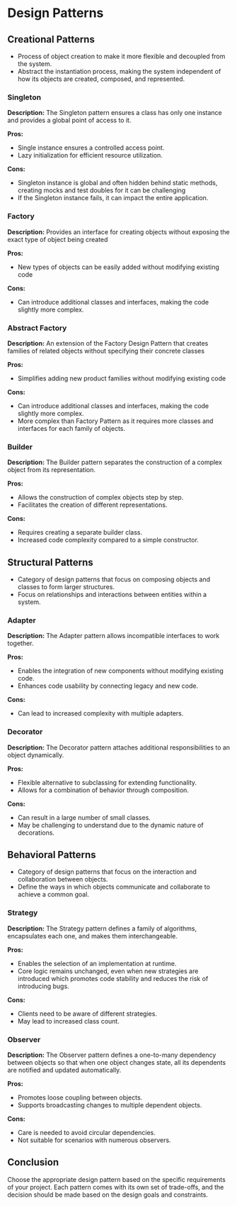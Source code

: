 # Design Patterns

## Creational Patterns
- Process of object creation to make it more flexible and decoupled from the system.
- Abstract the instantiation process, making the system independent of how its objects are created, composed, and represented.

### Singleton
**Description:**
The Singleton pattern ensures a class has only one instance and provides a global point of access to it.

**Pros:**
- Single instance ensures a controlled access point.
- Lazy initialization for efficient resource utilization.

**Cons:**
- Singleton instance is global and often hidden behind static methods, creating mocks and test doubles for it can be challenging
- If the Singleton instance fails, it can impact the entire application.

### Factory
**Description:**
Provides an interface for creating objects without exposing the exact type of object being created

**Pros:**
- New types of objects can be easily added without modifying existing code

**Cons:**
- Can introduce additional classes and interfaces, making the code slightly more complex.

### Abstract Factory
**Description:**
An extension of the Factory Design Pattern that creates families of related objects without specifying their concrete classes

**Pros:**
- Simplifies adding new product families without modifying existing code

**Cons:**
- Can introduce additional classes and interfaces, making the code slightly more complex.
- More complex than Factory Pattern as it requires more classes and interfaces for each family of objects.

### Builder
**Description:**
The Builder pattern separates the construction of a complex object from its representation.

**Pros:**
- Allows the construction of complex objects step by step.
- Facilitates the creation of different representations.

**Cons:**
- Requires creating a separate builder class.
- Increased code complexity compared to a simple constructor.

## Structural Patterns
- Category of design patterns that focus on composing objects and classes to form larger structures.
- Focus on relationships and interactions between entities within a system. 

### Adapter
**Description:**
The Adapter pattern allows incompatible interfaces to work together.

**Pros:**
- Enables the integration of new components without modifying existing code.
- Enhances code usability by connecting legacy and new code.

**Cons:**
- Can lead to increased complexity with multiple adapters.

### Decorator
**Description:**
The Decorator pattern attaches additional responsibilities to an object dynamically.

**Pros:**
- Flexible alternative to subclassing for extending functionality.
- Allows for a combination of behavior through composition.

**Cons:**
- Can result in a large number of small classes.
- May be challenging to understand due to the dynamic nature of decorations.

## Behavioral Patterns
- Category of design patterns that focus on the interaction and collaboration between objects.
- Define the ways in which objects communicate and collaborate to achieve a common goal.

### Strategy
**Description:**
The Strategy pattern defines a family of algorithms, encapsulates each one, and makes them interchangeable.

**Pros:**
- Enables the selection of an implementation at runtime.
- Core logic remains unchanged, even when new strategies are introduced which promotes code stability and reduces 
the risk of introducing bugs.

**Cons:**
- Clients need to be aware of different strategies.
- May lead to increased class count.

### Observer
**Description:**
The Observer pattern defines a one-to-many dependency between objects so that when one object changes state, all its dependents are notified and updated automatically.

**Pros:**
- Promotes loose coupling between objects.
- Supports broadcasting changes to multiple dependent objects.

**Cons:**
- Care is needed to avoid circular dependencies.
- Not suitable for scenarios with numerous observers.

## Conclusion
Choose the appropriate design pattern based on the specific requirements of your project. Each pattern comes with its own set of trade-offs, and the decision should be made based on the design goals and constraints.